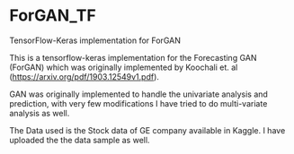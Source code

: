 # ForGAN_TF
TensorFlow-Keras implementation for ForGAN

This is a tensorflow-keras implementation for the Forecasting GAN (ForGAN) which was originally implemented by Koochali et. al (https://arxiv.org/pdf/1903.12549v1.pdf).

GAN was originally implemented to handle the univariate analysis and prediction, with very few modifications I have tried to do multi-variate analysis as well.

The Data used is the Stock data of GE company available in Kaggle. I have uploaded the the data sample as well.   
